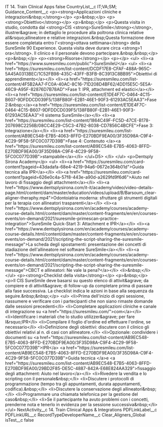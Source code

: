 <?xml version="1.0" encoding="UTF-8"?>
<CustomMetadata xmlns="http://soap.sforce.com/2006/04/metadata" xmlns:xsi="http://www.w3.org/2001/XMLSchema-instance" xmlns:xsd="http://www.w3.org/2001/XMLSchema">
    <label>IT 14. Train Clinical Apps</label>
    <protected>false</protected>
    <values>
        <field>CountryList__c</field>
        <value xsi:type="xsd:string">IT;VA;SM;</value>
    </values>
    <values>
        <field>Guidance_Content__c</field>
        <value xsi:type="xsd:string">&lt;p&gt;&lt;strong&gt;Applicazioni cliniche e integrazioni&amp;nbsp;&lt;/strong&gt;&lt;/p&gt;
&lt;p&gt;&amp;nbsp;&lt;/p&gt;
&lt;p&gt;&lt;strong&gt;Obiettivo&lt;/strong&gt;&lt;/p&gt;
&lt;p&gt;&amp;nbsp;&lt;/p&gt;
&lt;p&gt;Questa visita in studio, condotta dal &lt;strong&gt;CIS &lt;strong&gt;SureSmile&lt;/strong&gt;&lt;/strong&gt;, illustrer&amp;agrave; in dettaglio le procedure alla poltrona clinica relative all&amp;rsquo;allineatore e relative integrazioni.&amp;nbsp;Questa formazione deve essere completata entro l&apos;&lt;strong&gt;ottava settimana&lt;/strong&gt; della SureSmile 90 Experience. Questa visita deve durare circa &lt;strong&gt;1 ora&lt;/strong&gt;. Il clinico e il personale devono partecipare.&amp;nbsp;&amp;nbsp;&lt;/p&gt;
&lt;p&gt;&amp;nbsp;&lt;/p&gt;
&lt;p&gt;&lt;strong&gt;Risorse&lt;/strong&gt;&lt;/p&gt;
&lt;p&gt;&lt;/p&gt;
&lt;ul&gt;
&lt;li&gt;&lt;a href=&quot;https://www.suresmileu.com/public&quot;&gt;SureSmileU&lt;/a&gt;
&lt;ul&gt;
&lt;li&gt;&lt;a href=&quot;https://suresmileu.com/list-content/DCDF17E8-CFAF-488A-965C-5A45A0313BEC/1C52FB98-435C-43FF-B3FB-8C3913C8BB95&quot;&gt;Obiettivi di apprendimento&lt;/a&gt;&lt;/li&gt;
&lt;li&gt;&lt;a href=&quot;https://suresmileu.com/list-content/4F5B2AA7-FC0A-40AC-8C16-71D208D4BF62/4DD15E5C-5E5A-46C9-A95F-82876D7B78AD&quot;&gt;Fase 1: IPR, attachment ed elastici&lt;/a&gt;&lt;/li&gt;
&lt;li&gt;&lt;a href=&quot;https://suresmileu.com/list-content/E1DE4F7C-0464-4C15-B607-9DFDDCD039F5/138FB80F-E2B1-46E1-90F3-61293AC5EAA3&quot;&gt;Fase 2:&amp;nbsp;&lt;/a&gt;&lt;a href=&quot;https://suresmileu.com/list-content/E1DE4F7C-0464-4C15-B607-9DFDDCD039F5/138FB80F-E2B1-46E1-90F3-61293AC5EAA3&quot;&gt;Il sistema SureSmile&lt;/a&gt;&lt;/li&gt;
&lt;li&gt;&lt;a href=&quot;https://suresmileu.com/list-content/1864C49F-FC5D-47CE-B178-207698C2256B/08CC4E29-C5C3-47B2-8038-CD7856C4BCFE&quot;&gt;Fase 3: Integrazione&lt;/a&gt;&lt;/li&gt;
&lt;li&gt;&lt;a href=&quot;https://suresmileu.com/list-content/AB9EC548-E7B5-4063-8FFD-E270BDF9EA00/3F35D98A-C9F4-4C29-9F58-5FC0C077D39B&quot;&gt;Fase 4: Contenuto &lt;/a&gt;&lt;a href=&quot;https://suresmileu.com/list-content/AB9EC548-E7B5-4063-8FFD-E270BDF9EA00/3F35D98A-C9F4-4C29-9F58-5FC0C077D39B&quot;&gt;stampabile&lt;/a&gt;&lt;/li&gt;
&lt;/ul+D5&gt;
&lt;/li&gt;
&lt;/ul&gt;
&lt;p&gt;Dentsply Sirona Academy&lt;/p&gt;
&lt;ul&gt;
&lt;li&gt;&lt;a href=&quot;https://suresmileu.com/card-content?pageid=43dadafa-68e4-4219-94a6-0672e364b01d&quot;&gt;Guida tecnica alla IPR&lt;/a&gt;&lt;/li&gt;
&lt;li&gt;&lt;a href=&quot;https://suresmileu.com/card-content?pageid=626e0c4a-57f8-443e-a90d-a2629fd9f6d6&quot;&gt;Aiuto nel lavoro di fissaggio degli attachment&lt;/a&gt;&lt;/li&gt;
&lt;li&gt;&lt;a href=&quot;https://www.dentsplysirona.com/it-it/academy/video/video-details-page.html/content/dam/master/education/videos/upload/B/Barsoum_clear-aligner-theraphy.mp4&quot;&gt;Odontoiatria moderna: sfruttare gli strumenti digitali per la terapia con allineatori trasparenti&lt;/a&gt;&lt;/li&gt;
&lt;li&gt;&lt;a href=&quot;https://www.dentsplysirona.com/en/academy/courses/academy-course-details.html/content/dam/master/content-fragments/en/en/courses-events/on-demand/2021/suresmile-primescan-practice-integration&quot;&gt;SureSmile Quick-Start 3: Attachment e IPR&lt;/a&gt;&lt;/li&gt;
&lt;li&gt;&lt;a href=&quot;https://www.dentsplysirona.com/en/academy/courses/academy-course-details.html/content/dam/master/content-fragments/en/en/courses-events/on-demand/2021/scripting-the-script-sharing-the-suresmile-message&quot;&gt;La scheda degli spostamenti: presentazione dei concetti di stadiazione dell&apos;allineatore nel software SureSmile&lt;/a&gt;&lt;/li&gt;
&lt;li&gt;&lt;a href=&quot;https://www.dentsplysirona.com/en/academy/courses/academy-course-details.html/content/dam/master/content-fragments/en/en/courses-events/on-demand/2021/scripting-the-script-sharing-the-suresmile-message&quot;&gt;CBCT e allineatori: Ne vale la pena?&lt;/a&gt;&lt;/li&gt;
&lt;li&gt;&amp;nbsp;&lt;/li&gt;
&lt;/ul&gt;
&lt;p&gt;&lt;strong&gt;Checklist della visita&lt;/strong&gt;&lt;/p&gt;
&lt;p&gt;&amp;nbsp;&lt;/p&gt;
&lt;p&gt;Il CIS SureSmile deve basarsi su questo elenco di attivit&amp;agrave; da compiere e di attivit&amp;agrave; di follow-up da completare prima di passare alla fase successiva. La checklist indica le azioni in base alla sequenza da seguire.&amp;nbsp;&amp;nbsp;&lt;/p&gt;
&lt;ul&gt;
&lt;li&gt;Prima dell&apos;inizio di ogni sessione, riassumere e verificare con i partecipanti che non siano rimaste domande dalle sessioni precedenti&lt;/li&gt;
&lt;li&gt;Completare applicazioni cliniche e canale di integrazione su &lt;a href=&quot;https://suresmileu.com/&quot;&gt;com&lt;/a&gt;&lt;/li&gt;
&lt;li&gt;Identificare i materiali che lo studio utilizzer&amp;agrave; per fare l&amp;rsquo;IPR&lt;/li&gt;
&lt;li&gt;Compilare il foglio d&apos;ordine ed effettuare l&apos;ordine, se necessario&lt;/li&gt;
&lt;li&gt;Definizione degli obiettivi: discutere con il clinico gli obiettivi relativi al n. di casi con allineatore.&lt;/li&gt;
&lt;li&gt;Opzionale: condividere i documenti su &lt;a href=&quot;https://suresmileu.com/list-content/AB9EC548-E7B5-4063-8FFD-E270BDF9EA00/3F35D98A-C9F4-4C29-9F58-5FC0C077D39B&quot;&gt;IPR&lt;/a&gt; &lt;a href=&quot;https://suresmileu.com/list-content/AB9EC548-E7B5-4063-8FFD-E270BDF9EA00/3F35D98A-C9F4-4C29-9F58-5FC0C077D39B&quot;&gt;Guida tecnica &lt;/a&gt;e &lt;a href=&quot;https://suresmileu.com/list-content/AB9EC548-E7B5-4063-8FFD-E270BDF9EA00/29BD2F85-DE5C-4887-842A-E68E824AA329&quot;&gt;fissaggio degli attachment: Aiuto nel lavoro&lt;/a&gt;&lt;/li&gt;
&lt;li&gt;Rivedere la vendita e lo scripting con il personale&amp;nbsp;&lt;/li&gt;
&lt;li&gt;Discutere i protocolli di programmazione (tempo tra gli appuntamenti, durata appuntamenti, codifica).&amp;nbsp;&lt;/li&gt;
&lt;li&gt;Discutere la conservazione degli allineatori&amp;nbsp;&lt;/li&gt;
&lt;li&gt;Programmare una chiamata telefonica per la gestione del caso&amp;nbsp;&lt;/li&gt;
&lt;li&gt;Se il partecipante ha avuto problemi con i concetti, prenderne nota e tenerlo in evidenza per la sessione successiva&amp;nbsp;&lt;/li&gt;
&lt;/ul&gt;</value>
    </values>
    <values>
        <field>NextActivity__c</field>
        <value xsi:type="xsd:string">14. Train Clinical Apps &amp; Integrations</value>
    </values>
    <values>
        <field>PDFLinkLabel__c</field>
        <value xsi:nil="true"/>
    </values>
    <values>
        <field>PDFLinkURL__c</field>
        <value xsi:nil="true"/>
    </values>
    <values>
        <field>RecordTypeDeveloperName__c</field>
        <value xsi:type="xsd:string">Clear_Aligners_Global</value>
    </values>
    <values>
        <field>isTest__c</field>
        <value xsi:type="xsd:boolean">false</value>
    </values>
</CustomMetadata>
